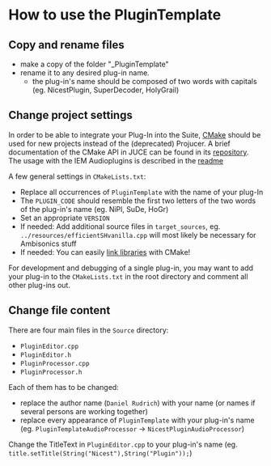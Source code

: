# How to use the PluginTemplate

## Copy and rename files

- make a copy of the folder "_PluginTemplate"
- rename it to any desired plug-in name.
  - the plug-in's name should be composed of two words with capitals (eg. NicestPlugin, SuperDecoder, HolyGrail)

## Change project settings

In order to be able to integrate your Plug-In into the Suite, [CMake](https://cmake.org) should be used for new projects instead of the (deprecated) Projucer. A brief documentation of the CMake API in JUCE can be found in its [repository](https://github.com/juce-framework/JUCE/blob/ba8d5e3e1cc58b6666565e068854991f15ab231b/docs/CMake%20API.md). The usage with the IEM Audioplugins is described in the [readme](https://git.iem.at/audioplugins/IEMPluginSuite#compilation-guide)

A few general settings in `CMakeLists.txt`:

- Replace all occurrences of `PluginTemplate` with the name of your plug-In
- The `PLUGIN_CODE` should resemble the first two letters of the two words of the plug-in's name (eg. NiPl, SuDe, HoGr)
- Set an appropriate `VERSION`
- If needed: Add additional source files in `target_sources`, eg. `../resources/efficientSHvanilla.cpp` will most likely be necessary for Ambisonics stuff
- If needed: You can easily [link libraries](https://cmake.org/cmake/help/v3.15/command/target_link_libraries.html) with CMake!

For development and debugging of a single plug-in, you may want to add your plug-in to the `CMakeLists.txt` in the root directory and comment all other plug-ins out.

## Change file content

There are four main files in the `Source` directory:

- `PluginEditor.cpp`
- `PluginEditor.h`
- `PluginProcessor.cpp`
- `PluginProcessor.h`

Each of them has to be changed:

- replace the author name (`Daniel Rudrich`) with your name (or names if several persons are working together)
- replace every appearance of `PluginTemplate` with your plug-in's name (eg. `PluginTemplateAudioProcessor` -> `NicestPluginAudioProcessor`)

Change the TitleText in `PluginEditor.cpp` to your plug-in's name  (eg. `title.setTitle(String("Nicest"),String("Plugin"));`)